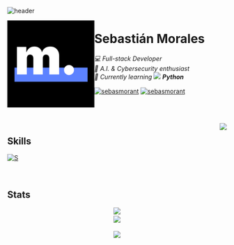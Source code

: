 ![header](https://capsule-render.vercel.app/api?type=waving&color=auto&height=220&section=header&text=sebasmorant&fontSize=60&animation=fadeIn&fontAlignY=38&desc=fullstack%20developer&descAlignY=51&descAlign=62)

<a href="https://saider.dev" target="blank"><img width="200" height="200" align="left" src="https://github.com/nzkdevsaider/nzkdevsaider.github.io/raw/main/assets/iconm.png"></a>

# Sebastián Morales
<i>💻 Full-stack Developer</i><br>
<i>🤖 A.I. & Cybersecurity enthusiast</i><br>
<i>🌱 Currently learning ![](https://api.iconify.design/skill-icons/python-dark.svg?color=white) **Python** </i><br>
<p>
<a href="https://linkedin.com/in/sebasmorant" target="blank"><img align="center" width="90px" src="https://api.iconify.design/prime/linkedin.svg?color=white" alt="sebasmorant" height="30" width="40" /></a>
<a href="https://instagram.com/sebasmorant" target="blank"><img align="center" width="90px" src="https://api.iconify.design/prime/instagram.svg?color=white" alt="sebasmorant" height="30" width="40" /></a>
</p>

<br><br><br>
  <img align="right" src="https://komarev.com/ghpvc/?username=nzkdevsaider"/>

## Skills
[![S](https://skillicons.dev/icons?i=js,html,css,express,mongodb,mysql,postgres,py,react,tailwind,latex,docker,nextjs,nodejs,flutter,firebase,supabase,deno,figma,vercel)](https://skillicons.dev)
<br><br><br>

## Stats
<p align="center">
  <img src="https://github-readme-stats.vercel.app/api?username=nzkdevsaider&theme=merko&count_private=true&show_icons=true&hide_title=true&hide=stars" />
  <br/>
  <img src="http://github-readme-streak-stats.herokuapp.com?user=nzkdevsaider&theme=dark&hide_border=true&date_format=M%20j%5B%2C%20Y%5D)" />
<p align="center">
  <a href="https://github.com/nzkdevsaider">
    <img
      align="center"
      src="https://github-profile-trophy.vercel.app/?username=nzkdevsaider&theme=onedark&no-frame=true&row=1&&margin-w=20&no-bg=true"/>
  </a>
</a>
</p>

